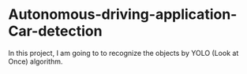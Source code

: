 # Autonomous-driving-application-Car-detection

In this project, I am going to to recognize the objects by YOLO (Look at Once) algorithm.

